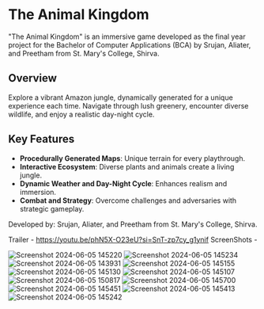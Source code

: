 # The Animal Kingdom

"The Animal Kingdom" is an immersive game developed as the final year project for the Bachelor of Computer Applications (BCA) by Srujan, Aliater, and Preetham from St. Mary's College, Shirva.

## Overview

Explore a vibrant Amazon jungle, dynamically generated for a unique experience each time. Navigate through lush greenery, encounter diverse wildlife, and enjoy a realistic day-night cycle.

## Key Features

- **Procedurally Generated Maps**: Unique terrain for every playthrough.
- **Interactive Ecosystem**: Diverse plants and animals create a living jungle.
- **Dynamic Weather and Day-Night Cycle**: Enhances realism and immersion.
- **Combat and Strategy**: Overcome challenges and adversaries with strategic gameplay.

Developed by: Srujan, Aliater, and Preetham from St. Mary's College, Shirva.

Trailer - https://youtu.be/phN5X-O23eU?si=SnT-zp7cy_g1ynif
ScreenShots - 

![Screenshot 2024-06-05 145220](https://github.com/sen10games/Animal-Kingdom/assets/153161281/17bf799b-554e-4403-b56a-e86c95c5161d)
 ![Screenshot 2024-06-05 145234](https://github.com/sen10games/Animal-Kingdom/assets/153161281/181f2800-16e1-44c6-a913-8f2fca840574)
![Screenshot 2024-06-05 143931](https://github.com/sen10games/Animal-Kingdom/assets/153161281/02faa242-d8c8-4a85-bc69-f4b032a0e1fd)
![Screenshot 2024-06-05 145155](https://github.com/sen10games/Animal-Kingdom/assets/153161281/c6f19086-fe0e-4277-87b3-4849d93b839f)
![Screenshot 2024-06-05 145130](https://github.com/sen10games/Animal-Kingdom/assets/153161281/dd41ed3e-651f-4643-8b1a-ccde9071e014)
![Screenshot 2024-06-05 145107](https://github.com/sen10games/Animal-Kingdom/assets/153161281/43dd4bf8-b83b-4e3e-8278-3a6994175de1)
![Screenshot 2024-06-05 150817](https://github.com/sen10games/Animal-Kingdom/assets/153161281/ff580a17-a5a0-424a-8728-c002a23bf33d)
![Screenshot 2024-06-05 145700](https://github.com/sen10games/Animal-Kingdom/assets/153161281/39741862-8c95-4fc8-b4c6-a7ee55da762c)
![Screenshot 2024-06-05 145451](https://github.com/sen10games/Animal-Kingdom/assets/153161281/51a396ca-b8fa-4152-afe0-9b47cc7ccbd4)
![Screenshot 2024-06-05 145413](https://github.com/sen10games/Animal-Kingdom/assets/153161281/c842403a-f85c-4ad8-9bc1-6db4674039b2)
![Screenshot 2024-06-05 145242](https://github.com/sen10games/Animal-Kingdom/assets/153161281/d91cdda8-4103-4dea-a56d-9a6d3cef25a1)

